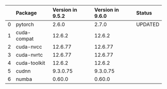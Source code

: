 <!-- markdown-link-check-disable -->

|    | Package      | Version in 9.5.2   | Version in 9.6.0   | Status   |
|---:|:-------------|:-------------------|:-------------------|:---------|
|  0 | pytorch      | 2.6.0              | 2.7.0              | UPDATED  |
|  1 | cuda-compat  | 12.6.2             | 12.6.2             |          |
|  2 | cuda-nvcc    | 12.6.77            | 12.6.77            |          |
|  3 | cuda-nvrtc   | 12.6.77            | 12.6.77            |          |
|  4 | cuda-toolkit | 12.6.2             | 12.6.2             |          |
|  5 | cudnn        | 9.3.0.75           | 9.3.0.75           |          |
|  6 | numba        | 0.60.0             | 0.60.0             |          |